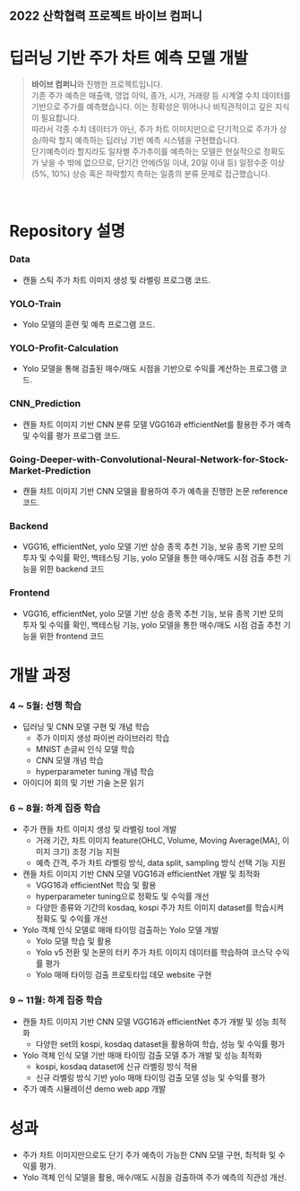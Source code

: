 2022 산학협력 프로젝트 바이브 컴퍼니
----------------------------
딥러닝 기반 주가 차트 예측 모델 개발
=========================================================
> **바이브 컴퍼니**와 진행한 프로젝트입니다. <br> 기존 주가 예측은 매출액, 영업 이익, 종가, 시가, 거래량 등 시계열 수치 데이터를 기반으로 주가를 예측했습니다. 이는 정확성은 뛰어나나 비직관적이고 깊은 지식이 필요합니다. <br> 따라서 각종 수치 데이터가 아닌, 주가 차트 이미지만으로 단기적으로 주가가 상승/하락 할지 예측하는 딥러닝 기반 예측 시스템을 구현했습니다. <br> 단기예측이라 할지라도 일자별 주가추이를 예측하는 모델은 현실적으로 정확도가 낮을 수 밖에 없으므로, 단기간 안에(5일 이내, 20일 이내 등) 일정수준 이상(5%, 10%) 상승 혹은 하락할지  측하는 일종의 분류 문제로 접근했습니다.

<br>

# Repository 설명
### Data
- 캔들 스틱 주가 차트 이미지 생성 및 라벨링 프로그램 코드.
### YOLO-Train
- Yolo 모델의 훈련 및 예측 프로그램 코드.
### YOLO-Profit-Calculation
- Yolo 모델을 통해 검출된 매수/매도 시점을 기반으로 수익률 계산하는 프로그램 코드. 
### CNN_Prediction
-  캔들 차트 이미지 기반 CNN 분류 모델 VGG16과 efficientNet를 활용한 주가 예측 및 수익률 평가 프로그램 코드.
### Going-Deeper-with-Convolutional-Neural-Network-for-Stock-Market-Prediction
- 캔들 차트 이미지 기반 CNN 모델을 활용하여 주가 예측을 진행한 논문 reference 코드.
### Backend
- VGG16, efficientNet, yolo 모델 기반 상승 종목 추천 기능, 보유 종목 기반 모의 투자 및 수익률 확인, 백테스팅 기능, yolo 모델을 통한 매수/매도 시점 검출 추천 기능을 위한 backend 코드
### Frontend
- VGG16, efficientNet, yolo 모델 기반 상승 종목 추천 기능, 보유 종목 기반 모의 투자 및 수익률 확인, 백테스팅 기능, yolo 모델을 통한 매수/매도 시점 검출 추천 기능을 위한 frontend 코드

# 개발 과정
### 4 ~ 5월: 선행 학습
- 딥러닝 및 CNN 모델 구현 및 개념 학습
    - 주가 이미지 생성 파이썬 라이브러리 학습
    - MNIST 손글씨 인식 모델 학습
    - CNN 모델 개념 학습 
    - hyperparameter tuning 개념 학습
- 아이디어 회의 및 기반 기술 논문 읽기
### 6 ~ 8월: 하계 집중 학습
- 주가 캔들 차트 이미지 생성 및 라벨링 tool 개발
    - 거래 기간, 차트 이미지 feature(OHLC, Volume, Moving Average(MA), 이미지 크기) 조정 기능 지원
    - 예측 간격, 주가 차트 라벨링 방식, data split, sampling 방식 선택 기능 지원
- 캔들 차트 이미지 기반 CNN 모델 VGG16과 efficientNet 개발 및 최적화
     - VGG16과 efficientNet 학습 및 활용
     - hyperparameter tuning으로 정확도 및 수익률 개선
     - 다양한 종류와 기간의 kosdaq, kospi 주가 차트 이미지 dataset를 학습시켜 정확도 및 수익률 개선
- Yolo 객체 인식 모델로 매매 타이밍 검출하는 Yolo 모델 개발 
     - Yolo 모델 학습 및 활용
     - Yolo v5 전환 및 논문의 터키 주가 차트 이미지 데이터를 학습하여 코스닥 수익률 평가
     - Yolo 매매 타이밍 검출 프로토타입 데모 website 구현
### 9 ~ 11월: 하계 집중 학습
- 캔들 차트 이미지 기반 CNN 모델 VGG16과 efficientNet 추가 개발 및 성능 최적화
   - 다양한 set의 kospi, kosdaq dataset을 활용하여 학습, 성능 및 수익률 평가 
- Yolo 객체 인식 모델 기반 매매 타이밍 검출 모델 추가 개발 및 성능 최적화
   - kospi, kosdaq dataset에 신규 라벨링 방식 적용
   - 신규 라벨링 방식 기반 yolo 매매 타이밍 검출 모델 성능 및 수익률 평가
- 주가 예측 시뮬레이션 demo web app 개발

# 성과
- 주가 차트 이미지만으로도 단기 주가 예측이 가능한 CNN 모델 구현, 최적화 및 수익률 평가.
- Yolo 객체 인식 모델을 활용, 매수/매도 시점을 검출하여 주가 예측의 직관성 개선.

